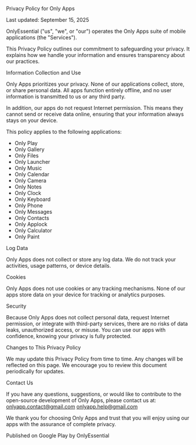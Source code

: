 Privacy Policy for Only Apps

Last updated: September 15, 2025

OnlyEssential ("us", "we", or "our") operates the Only Apps suite of mobile applications (the "Services").

This Privacy Policy outlines our commitment to safeguarding your privacy. It explains how we handle your information and ensures transparency about our practices.

Information Collection and Use

Only Apps prioritizes your privacy. None of our applications collect, store, or share personal data. All apps function entirely offline, and no user information is transmitted to us or any third party.

In addition, our apps do not request Internet permission. This means they cannot send or receive data online, ensuring that your information always stays on your device.

This policy applies to the following applications:
- Only Play
- Only Gallery
- Only Files
- Only Launcher
- Only Music
- Only Calendar
- Only Camera
- Only Notes
- Only Clock
- Only Keyboard
- Only Phone
- Only Messages
- Only Contacts
- Only Applock
- Only Calculator
- Only Paint

Log Data

Only Apps does not collect or store any log data. We do not track your activities, usage patterns, or device details.

Cookies

Only Apps does not use cookies or any tracking mechanisms. None of our apps store data on your device for tracking or analytics purposes.

Security

Because Only Apps does not collect personal data, request Internet permission, or integrate with third-party services, there are no risks of data leaks, unauthorized access, or misuse. You can use our apps with confidence, knowing your privacy is fully protected.

Changes to This Privacy Policy

We may update this Privacy Policy from time to time. Any changes will be reflected on this page. We encourage you to review this document periodically for updates.

Contact Us

If you have any questions, suggestions, or would like to contribute to the open-source development of Only Apps, please contact us at:
onlyapp.contact@gmail.com
onlyapp.help@gmail.com

We thank you for choosing Only Apps and trust that you will enjoy using our apps with the assurance of complete privacy.

Published on Google Play by OnlyEssential
